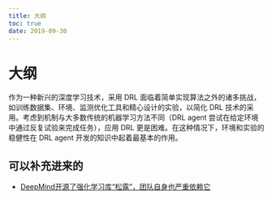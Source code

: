```yaml
---
title: 大纲
toc: true
date: 2019-09-30
---
```

# 大纲

作为一种新兴的深度学习技术，采用 DRL 面临着简单实现算法之外的诸多挑战，如训练数据集、环境、监测优化工具和精心设计的实验，以简化 DRL 技术的采用。考虑到机制与大多数传统的机器学习方法不同（DRL agent 尝试在给定环境中通过反复试验来完成任务），应用 DRL 更是困难。在这种情况下，环境和实验的稳健性在 DRL agent 开发的知识中起着最基本的作用。




## 可以补充进来的

- [DeepMind开源了强化学习库“松露”，团队自身也严重依赖它](https://blog.csdn.net/yH0VLDe8VG8ep9VGe/article/details/83155421)
